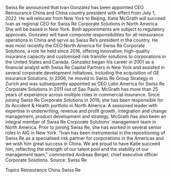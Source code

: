 Swiss Re announced that Ivan Gonzalez has been appointed CEO Reinsurance China and China country president with effect from July 1, 2022. He will relocate from New York to Beijing.
Katie McGrath will succeed Ivan as regional CEO for Swiss Re Corporate Solutions in North America. She will be based in New York. Both appointments are subject to regulatory approvals.
Gonzalez will have composite responsibilities for all reinsurance operations in China and serve as Swiss Re’s president in the country. He was most recently the CEO North America for Swiss Re Corporate Solutions, a role he held since 2016, offering innovative, high-quality insurance capacity and customised risk transfer solutions to corporations in the United States and Canada.
Gonzalez began his career in 2001 as a financial analyst with Swiss Re Capital Partners in New York and assisted in several corporate development initiatives, including the acquisition of GE Insurance Solutions. In 2006, he moved to Swiss Re Group Strategy in Zurich and was subsequently appointed as CEO Latin America for Swiss Re Corporate Solutions in 2011 out of Sao Paulo.
McGrath has more than 25 years of experience across multiple roles in commercial insurance. Since joining Swiss Re Corporate Solutions in 2019, she has been responsible for its Accident & Health portfolio in North America. A seasoned leader with expertise in underwriting, revenue and profit growth, integration and change management, product development and strategy, McGrath has also been an integral member of Swiss Re Corporate Solutions’ management team in North America. Prior to joining Swiss Re, she has worked in several senior roles in AIG in New York.
“Ivan has been instrumental in the repositioning of Swiss Re as a specialised risk partner for corporations in the Americas and we wish him great success in China. We are proud to have Katie succeed him, reflecting the strength of our talent pool and the stability of our management team,” commented Andreas Berger, chief executive officer Corporate Solutions.
Source: Swiss Re

Topics
Reinsurance
China
Swiss Re
